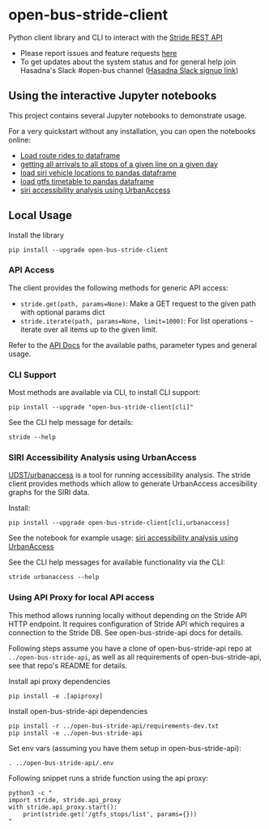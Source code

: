 # open-bus-stride-client

Python client library and CLI to interact with the [Stride REST API](https://open-bus-stride-api.hasadna.org.il/docs)

* Please report issues and feature requests [here](https://github.com/hasadna/open-bus/issues/new)
* To get updates about the system status and for general help join Hasadna's Slack #open-bus channel ([Hasadna Slack signup link](https://join.slack.com/t/hasadna/shared_invite/zt-167h764cg-J18ZcY1odoitq978IyMMig))

## Using the interactive Jupyter notebooks

This project contains several Jupyter notebooks to demonstrate usage.

For a very quickstart without any installation, you can open the notebooks online:

* [Load route rides to dataframe](https://mybinder.org/v2/gh/hasadna/open-bus-stride-client/HEAD?labpath=notebooks%2FLoad%20route%20rides%20to%20dataframe.ipynb)
* [getting all arrivals to all stops of a given line on a given day](https://mybinder.org/v2/gh/hasadna/open-bus-stride-client/HEAD?labpath=notebooks%2Fgetting%20all%20arrivals%20to%20all%20stops%20of%20a%20given%20line%20in%20a%20given%20day.ipynb)
* [load siri vehicle locations to pandas dataframe](https://mybinder.org/v2/gh/hasadna/open-bus-stride-client/main?labpath=notebooks%2Fload%20siri%20vehicle%20locations%20to%20pandas%20dataframe.ipynb)
* [load gtfs timetable to pandas dataframe](https://mybinder.org/v2/gh/hasadna/open-bus-stride-client/HEAD?labpath=notebooks%2Fload%20gtfs%20timetable%20to%20pandas%20dataframe.ipynb)
* [siri accessibility analysis using UrbanAccess](https://mybinder.org/v2/gh/hasadna/open-bus-stride-client/HEAD?labpath=notebooks%2Fsiri%20accessibility%20analysis%20using%20UrbanAccess.ipynb)

## Local Usage

Install the library

```
pip install --upgrade open-bus-stride-client
```

### API Access

The client provides the following methods for generic API access:

* `stride.get(path, params=None)`: Make a GET request to the given path with optional params dict
* `stride.iterate(path, params=None, limit=1000)`: For list operations - iterate over all items up to the given limit.

Refer to the [API Docs](https://open-bus-stride-api.hasadna.org.il/docs) for the available paths, parameter types and general usage.

### CLI Support

Most methods are available via CLI, to install CLI support:

```
pip install --upgrade "open-bus-stride-client[cli]"
```

See the CLI help message for details:

```
stride --help
```

### SIRI Accessibility Analysis using UrbanAccess

[UDST/urbanaccess](https://github.com/UDST/urbanaccess/blob/dev/README.rst) is a tool for running accessibility 
analysis. The stride client provides methods which allow to generate UrbanAccess accesibility graphs for the SIRI data.

Install:

```
pip install --upgrade open-bus-stride-client[cli,urbanaccess]
```

See the notebook for example usage: [siri accessibility analysis using UrbanAccess](https://mybinder.org/v2/gh/hasadna/open-bus-stride-client/HEAD?labpath=notebooks%2Fsiri%20accessibility%20analysis%20using%20UrbanAccess.ipynb)

See the CLI help messages for available functionality via the CLI:

```
stride urbanaccess --help
```

### Using API Proxy for local API access

This method allows running locally without depending on the Stride API HTTP endpoint.
It requires configuration of Stride API which requires a connection to the Stride DB.
See open-bus-stride-api docs for details.

Following steps assume you have a clone of open-bus-stride-api repo at `../open-bus-stride-api`, as
well as all requirements of open-bus-stride-api, see that repo's README for details.

Install api proxy dependencies

```
pip install -e .[apiproxy]
```

Install open-bus-stride-api dependencies

```
pip install -r ../open-bus-stride-api/requirements-dev.txt
pip install -e ../open-bus-stride-api
```

Set env vars (assuming you have them setup in open-bus-stride-api):

```
. ../open-bus-stride-api/.env
```

Following snippet runs a stride function using the api proxy:

```
python3 -c "
import stride, stride.api_proxy
with stride.api_proxy.start():
    print(stride.get('/gtfs_stops/list', params={}))
"
```
